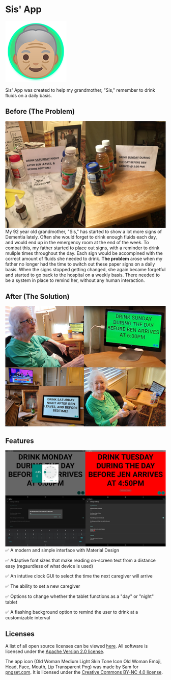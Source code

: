 # Sis' App 
![](https://raw.githubusercontent.com/iamjohnmeyers/Sis-App/master/readme%20images/icon.png)

Sis' App was created to help my grandmother, "Sis," remember to drink fluids on a daily basis.

## Before (The Problem)
![](https://raw.githubusercontent.com/iamjohnmeyers/Sis-App/master/readme%20images/before.jpg)
My 92 year old grandmother, "Sis," has started to show a lot more signs of Dementia lately. Often she would forget to drink enough fluids each day, and would end up in the emergency room at the end of the week. To combat this, my father started to place out signs, with a reminder to drink muliple times throughout the day. Each sign would be accompined with the correct amount of fluids she needed to drink. **The problem** arose when my father no longer had the time to switch out these paper signs on a daily basis. When the signs stopped getting changed, she again became forgetful and started to go back to the hospital on a weekly basis. There needed to be a system in place to remind her, without any human interaction.

## After (The Solution)
![](https://raw.githubusercontent.com/iamjohnmeyers/Sis-App/master/readme%20images/after.jpg)

## Features 
![](https://raw.githubusercontent.com/iamjohnmeyers/Sis-App/master/readme%20images/features.png)
✅ A modern and simple interface with Material Design

✅ Adaptive font sizes that make reading on-screen text from a distance easy (regaurdless of what device is used)

✅ An intutive clock GUI to select the time the next caregiver will arrive

✅ The ability to set a new caregiver

✅ Options to change whether the tablet functions as a "day" or "night" tablet

✅ A flashing background option to remind the user to drink at a customizable interval

## Licenses
A list of all open source licenses can be viewed [here](https://iamjohnmeyers.github.io/Sis-App/third-party-libs.html). All software is licensed under the [Apache Version 2.0 license](https://www.apache.org/licenses/LICENSE-2.0).

The app icon (Old Woman Medium Light Skin Tone Icon Old Woman Emoji, Head, Face, Mouth, Lip Transparent Png) was made by Sam for [pngset.com](https://pngset.com/download-free-png-lpder). It is licensed under the [Creative Commons BY-NC 4.0 license](https://creativecommons.org/licenses/by-nc/4.0/). 
